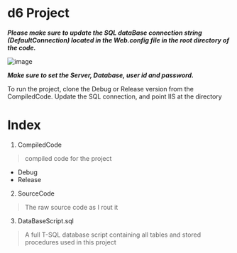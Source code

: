 # d6 Project

***Please make sure to update the SQL dataBase connection string (DefaultConnection) located in the Web.config file in the root directory of the code.***

![image](https://user-images.githubusercontent.com/110474099/206688360-0584ae92-0308-42c7-82e2-e7a8adc80b32.png)

***Make sure to set the Server, Database, user id and password.***

To run the project, clone the Debug or Release version from the CompiledCode. Update the SQL connection, and point IIS at the directory

# Index

1. CompiledCode
  > compiled code for the project
  - Debug
  - Release    
2. SourceCode
  > The raw source code as I rout it
3. DataBaseScript.sql
  > A full T-SQL database script containing all tables and stored procedures used in this project
